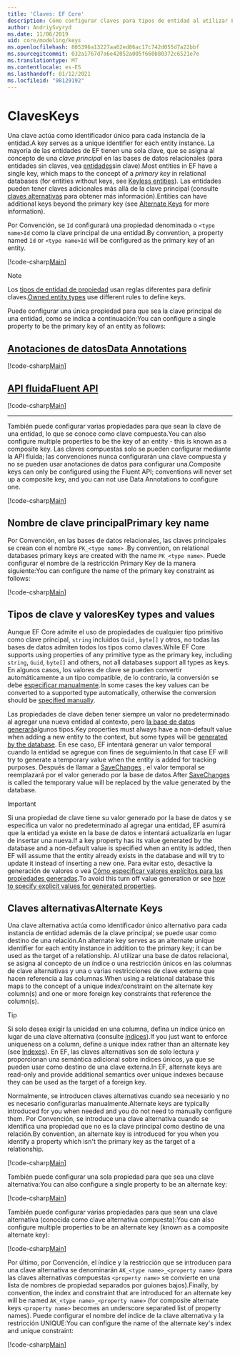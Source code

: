 ```yaml
---
title: 'Claves: EF Core'
description: Cómo configurar claves para tipos de entidad al utilizar Entity Framework Core
author: AndriySvyryd
ms.date: 11/06/2019
uid: core/modeling/keys
ms.openlocfilehash: 805396a13227aa62ed86ac17c742d055d7a22bbf
ms.sourcegitcommit: 032a1767d7a6e42052a005f660b80372c6521e7e
ms.translationtype: MT
ms.contentlocale: es-ES
ms.lasthandoff: 01/12/2021
ms.locfileid: "98129192"
---
```

# <a name="keys"></a><span data-ttu-id="480d4-103">Claves</span><span class="sxs-lookup"><span data-stu-id="480d4-103">Keys</span></span>

<span data-ttu-id="480d4-104">Una clave actúa como identificador único para cada instancia de la entidad.</span><span class="sxs-lookup"><span data-stu-id="480d4-104">A key serves as a unique identifier for each entity instance.</span></span> <span data-ttu-id="480d4-105">La mayoría de las entidades de EF tienen una sola clave, que se asigna al concepto de una *clave principal* en las bases de datos relacionales (para entidades sin claves, vea [entidades](xref:core/modeling/keyless-entity-types)sin clave).</span><span class="sxs-lookup"><span data-stu-id="480d4-105">Most entities in EF have a single key, which maps to the concept of a *primary key* in relational databases (for entities without keys, see [Keyless entities](xref:core/modeling/keyless-entity-types)).</span></span> <span data-ttu-id="480d4-106">Las entidades pueden tener claves adicionales más allá de la clave principal (consulte [claves alternativas](#alternate-keys) para obtener más información).</span><span class="sxs-lookup"><span data-stu-id="480d4-106">Entities can have additional keys beyond the primary key (see [Alternate Keys](#alternate-keys) for more information).</span></span>

<span data-ttu-id="480d4-107">Por Convención, se `Id` configurará una propiedad denominada o `<type name>Id` como la clave principal de una entidad.</span><span class="sxs-lookup"><span data-stu-id="480d4-107">By convention, a property named `Id` or `<type name>Id` will be configured as the primary key of an entity.</span></span>

[!code-csharp[Main](../../../samples/core/Modeling/Conventions/KeyId.cs?name=KeyId&highlight=3,11)]

> [!NOTE]
> <span data-ttu-id="480d4-108">Los [tipos de entidad de propiedad](xref:core/modeling/owned-entities) usan reglas diferentes para definir claves.</span><span class="sxs-lookup"><span data-stu-id="480d4-108">[Owned entity types](xref:core/modeling/owned-entities) use different rules to define keys.</span></span>

<span data-ttu-id="480d4-109">Puede configurar una única propiedad para que sea la clave principal de una entidad, como se indica a continuación:</span><span class="sxs-lookup"><span data-stu-id="480d4-109">You can configure a single property to be the primary key of an entity as follows:</span></span>

## <a name="data-annotations"></a>[<span data-ttu-id="480d4-110">Anotaciones de datos</span><span class="sxs-lookup"><span data-stu-id="480d4-110">Data Annotations</span></span>](#tab/data-annotations)

[!code-csharp[Main](../../../samples/core/Modeling/DataAnnotations/KeySingle.cs?name=KeySingle&highlight=3)]

## <a name="fluent-api"></a>[<span data-ttu-id="480d4-111">API fluida</span><span class="sxs-lookup"><span data-stu-id="480d4-111">Fluent API</span></span>](#tab/fluent-api)

[!code-csharp[Main](../../../samples/core/Modeling/FluentAPI/KeySingle.cs?name=KeySingle&highlight=4)]

***

<span data-ttu-id="480d4-112">También puede configurar varias propiedades para que sean la clave de una entidad, lo que se conoce como clave compuesta.</span><span class="sxs-lookup"><span data-stu-id="480d4-112">You can also configure multiple properties to be the key of an entity - this is known as a composite key.</span></span> <span data-ttu-id="480d4-113">Las claves compuestas solo se pueden configurar mediante la API fluida; las convenciones nunca configurarán una clave compuesta y no se pueden usar anotaciones de datos para configurar una.</span><span class="sxs-lookup"><span data-stu-id="480d4-113">Composite keys can only be configured using the Fluent API; conventions will never set up a composite key, and you can not use Data Annotations to configure one.</span></span>

[!code-csharp[Main](../../../samples/core/Modeling/FluentAPI/KeyComposite.cs?name=KeyComposite&highlight=4)]

## <a name="primary-key-name"></a><span data-ttu-id="480d4-114">Nombre de clave principal</span><span class="sxs-lookup"><span data-stu-id="480d4-114">Primary key name</span></span>

<span data-ttu-id="480d4-115">Por Convención, en las bases de datos relacionales, las claves principales se crean con el nombre `PK_<type name>` .</span><span class="sxs-lookup"><span data-stu-id="480d4-115">By convention, on relational databases primary keys are created with the name `PK_<type name>`.</span></span> <span data-ttu-id="480d4-116">Puede configurar el nombre de la restricción Primary Key de la manera siguiente:</span><span class="sxs-lookup"><span data-stu-id="480d4-116">You can configure the name of the primary key constraint as follows:</span></span>

[!code-csharp[Main](../../../samples/core/Modeling/FluentAPI/KeyName.cs?name=KeyName&highlight=5)]

## <a name="key-types-and-values"></a><span data-ttu-id="480d4-117">Tipos de clave y valores</span><span class="sxs-lookup"><span data-stu-id="480d4-117">Key types and values</span></span>

<span data-ttu-id="480d4-118">Aunque EF Core admite el uso de propiedades de cualquier tipo primitivo como clave principal, `string` incluidos `Guid` , `byte[]` y otros, no todas las bases de datos admiten todos los tipos como claves.</span><span class="sxs-lookup"><span data-stu-id="480d4-118">While EF Core supports using properties of any primitive type as the primary key, including `string`, `Guid`, `byte[]` and others, not all databases support all types as keys.</span></span> <span data-ttu-id="480d4-119">En algunos casos, los valores de clave se pueden convertir automáticamente a un tipo compatible, de lo contrario, la conversión se debe [especificar manualmente](xref:core/modeling/value-conversions).</span><span class="sxs-lookup"><span data-stu-id="480d4-119">In some cases the key values can be converted to a supported type automatically, otherwise the conversion should be [specified manually](xref:core/modeling/value-conversions).</span></span>

<span data-ttu-id="480d4-120">Las propiedades de clave deben tener siempre un valor no predeterminado al agregar una nueva entidad al contexto, pero [la base de datos generará](xref:core/modeling/generated-properties)algunos tipos.</span><span class="sxs-lookup"><span data-stu-id="480d4-120">Key properties must always have a non-default value when adding a new entity to the context, but some types will be [generated by the database](xref:core/modeling/generated-properties).</span></span> <span data-ttu-id="480d4-121">En ese caso, EF intentará generar un valor temporal cuando la entidad se agregue con fines de seguimiento.</span><span class="sxs-lookup"><span data-stu-id="480d4-121">In that case EF will try to generate a temporary value when the entity is added for tracking purposes.</span></span> <span data-ttu-id="480d4-122">Después de llamar a [SaveChanges](/dotnet/api/Microsoft.EntityFrameworkCore.DbContext.SaveChanges) , el valor temporal se reemplazará por el valor generado por la base de datos.</span><span class="sxs-lookup"><span data-stu-id="480d4-122">After [SaveChanges](/dotnet/api/Microsoft.EntityFrameworkCore.DbContext.SaveChanges) is called the temporary value will be replaced by the value generated by the database.</span></span>

> [!Important]
> <span data-ttu-id="480d4-123">Si una propiedad de clave tiene su valor generado por la base de datos y se especifica un valor no predeterminado al agregar una entidad, EF asumirá que la entidad ya existe en la base de datos e intentará actualizarla en lugar de insertar una nueva.</span><span class="sxs-lookup"><span data-stu-id="480d4-123">If a key property has its value generated by the database and a non-default value is specified when an entity is added, then EF will assume that the entity already exists in the database and will try to update it instead of inserting a new one.</span></span> <span data-ttu-id="480d4-124">Para evitar esto, desactive la generación de valores o vea [Cómo especificar valores explícitos para las propiedades generadas](xref:core/saving/explicit-values-generated-properties).</span><span class="sxs-lookup"><span data-stu-id="480d4-124">To avoid this turn off value generation or see [how to specify explicit values for generated properties](xref:core/saving/explicit-values-generated-properties).</span></span>

## <a name="alternate-keys"></a><span data-ttu-id="480d4-125">Claves alternativas</span><span class="sxs-lookup"><span data-stu-id="480d4-125">Alternate Keys</span></span>

<span data-ttu-id="480d4-126">Una clave alternativa actúa como identificador único alternativo para cada instancia de entidad además de la clave principal; se puede usar como destino de una relación.</span><span class="sxs-lookup"><span data-stu-id="480d4-126">An alternate key serves as an alternate unique identifier for each entity instance in addition to the primary key; it can be used as the target of a relationship.</span></span> <span data-ttu-id="480d4-127">Al utilizar una base de datos relacional, se asigna al concepto de un índice o una restricción únicos en las columnas de clave alternativas y una o varias restricciones de clave externa que hacen referencia a las columnas.</span><span class="sxs-lookup"><span data-stu-id="480d4-127">When using a relational database this maps to the concept of a unique index/constraint on the alternate key column(s) and one or more foreign key constraints that reference the column(s).</span></span>

> [!TIP]
> <span data-ttu-id="480d4-128">Si solo desea exigir la unicidad en una columna, defina un índice único en lugar de una clave alternativa (consulte [índices](xref:core/modeling/indexes)).</span><span class="sxs-lookup"><span data-stu-id="480d4-128">If you just want to enforce uniqueness on a column, define a unique index rather than an alternate key (see [Indexes](xref:core/modeling/indexes)).</span></span> <span data-ttu-id="480d4-129">En EF, las claves alternativas son de solo lectura y proporcionan una semántica adicional sobre índices únicos, ya que se pueden usar como destino de una clave externa.</span><span class="sxs-lookup"><span data-stu-id="480d4-129">In EF, alternate keys are read-only and provide additional semantics over unique indexes because they can be used as the target of a foreign key.</span></span>

<span data-ttu-id="480d4-130">Normalmente, se introducen claves alternativas cuando sea necesario y no es necesario configurarlas manualmente.</span><span class="sxs-lookup"><span data-stu-id="480d4-130">Alternate keys are typically introduced for you when needed and you do not need to manually configure them.</span></span> <span data-ttu-id="480d4-131">Por Convención, se introduce una clave alternativa cuando se identifica una propiedad que no es la clave principal como destino de una relación.</span><span class="sxs-lookup"><span data-stu-id="480d4-131">By convention, an alternate key is introduced for you when you identify a property which isn't the primary key as the target of a relationship.</span></span>

[!code-csharp[Main](../../../samples/core/Modeling/Conventions/AlternateKey.cs?name=AlternateKey&highlight=12)]

<span data-ttu-id="480d4-132">También puede configurar una sola propiedad para que sea una clave alternativa:</span><span class="sxs-lookup"><span data-stu-id="480d4-132">You can also configure a single property to be an alternate key:</span></span>

[!code-csharp[Main](../../../samples/core/Modeling/FluentAPI/AlternateKeySingle.cs?name=AlternateKeySingle&highlight=4)]

<span data-ttu-id="480d4-133">También puede configurar varias propiedades para que sean una clave alternativa (conocida como clave alternativa compuesta):</span><span class="sxs-lookup"><span data-stu-id="480d4-133">You can also configure multiple properties to be an alternate key (known as a composite alternate key):</span></span>

[!code-csharp[Main](../../../samples/core/Modeling/FluentAPI/AlternateKeyComposite.cs?name=AlternateKeyComposite&highlight=4)]

<span data-ttu-id="480d4-134">Por último, por Convención, el índice y la restricción que se introducen para una clave alternativa se denominarán `AK_<type name>_<property name>` (para las claves alternativas compuestas `<property name>` se convierte en una lista de nombres de propiedad separados por guiones bajos).</span><span class="sxs-lookup"><span data-stu-id="480d4-134">Finally, by convention, the index and constraint that are introduced for an alternate key will be named `AK_<type name>_<property name>` (for composite alternate keys `<property name>` becomes an underscore separated list of property names).</span></span> <span data-ttu-id="480d4-135">Puede configurar el nombre del índice de la clave alternativa y la restricción UNIQUE:</span><span class="sxs-lookup"><span data-stu-id="480d4-135">You can configure the name of the alternate key's index and unique constraint:</span></span>

[!code-csharp[Main](../../../samples/core/Modeling/FluentAPI/AlternateKeyName.cs?name=AlternateKeyName&highlight=5)]
